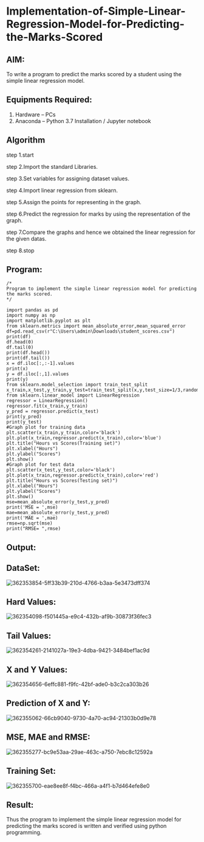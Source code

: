 # Implementation-of-Simple-Linear-Regression-Model-for-Predicting-the-Marks-Scored

## AIM:
To write a program to predict the marks scored by a student using the simple linear regression model.

## Equipments Required:
1. Hardware – PCs
2. Anaconda – Python 3.7 Installation / Jupyter notebook

## Algorithm
step 1.start

step 2.Import the standard Libraries.

step 3.Set variables for assigning dataset values.

step 4.Import linear regression from sklearn.

step 5.Assign the points for representing in the graph.

step 6.Predict the regression for marks by using the representation of the graph.

step 7.Compare the graphs and hence we obtained the linear regression for the given datas.

step 8.stop

## Program:
```
/*
Program to implement the simple linear regression model for predicting the marks scored.
*/

import pandas as pd
import numpy as np
import matplotlib.pyplot as plt
from sklearn.metrics import mean_absolute_error,mean_squared_error
df=pd.read_csv(r"C:\Users\admin\Downloads\student_scores.csv")
print(df)
df.head(0)
df.tail(0)
print(df.head())
print(df.tail())
x = df.iloc[:,:-1].values
print(x)
y = df.iloc[:,1].values
print(y)
from sklearn.model_selection import train_test_split
x_train,x_test,y_train,y_test=train_test_split(x,y,test_size=1/3,random_state=0)
from sklearn.linear_model import LinearRegression
regressor = LinearRegression()
regressor.fit(x_train,y_train)
y_pred = regressor.predict(x_test)
print(y_pred)
print(y_test)
#Graph plot for training data
plt.scatter(x_train,y_train,color='black')
plt.plot(x_train,regressor.predict(x_train),color='blue')
plt.title("Hours vs Scores(Training set)")
plt.xlabel("Hours")
plt.ylabel("Scores")
plt.show()
#Graph plot for test data
plt.scatter(x_test,y_test,color='black')
plt.plot(x_train,regressor.predict(x_train),color='red')
plt.title("Hours vs Scores(Testing set)")
plt.xlabel("Hours")
plt.ylabel("Scores")
plt.show()
mse=mean_absolute_error(y_test,y_pred)
print('MSE = ',mse)
mae=mean_absolute_error(y_test,y_pred)
print('MAE = ',mae)
rmse=np.sqrt(mse)
print("RMSE= ",rmse)
```

## Output:
## DataSet:
![362353854-5ff33b39-210d-4766-b3aa-5e3473dff374](https://github.com/user-attachments/assets/ba64723f-c81f-4b65-85ad-cd8890219896)

## Hard Values:
![362354098-f501445a-e9c4-432b-af9b-30873f36fec3](https://github.com/user-attachments/assets/891b8a6c-0abd-4889-80a0-1e334f83dbb3)

## Tail Values:
![362354261-2141027a-19e3-4dba-9421-3484bef1ac9d](https://github.com/user-attachments/assets/e4d8daaa-0a1c-4173-a55e-0d665c43adaf)

## X and Y Values:
![362354656-6effc881-f9fc-42bf-ade0-b3c2ca303b26](https://github.com/user-attachments/assets/c56ab738-14e4-4d16-a23f-7e93b2f16942)

## Prediction of X and Y:
![362355062-66cb9040-9730-4a70-ac94-21303b0d9e78](https://github.com/user-attachments/assets/9e9e1051-b4d0-415a-9c79-5682e58d6ce2)

## MSE, MAE and RMSE:
![362355277-bc9e53aa-29ae-463c-a750-7ebc8c12592a](https://github.com/user-attachments/assets/ce607723-b64e-4846-a999-413f5f2460e3)

## Training Set:
![362355700-eae8ee8f-f4bc-466a-a4f1-b7d464efe8e0](https://github.com/user-attachments/assets/e4c944fe-19f0-4535-9bee-b1bfbe9da3cd)

## Result: 
Thus the program to implement the simple linear regression model for predicting the marks scored is written and verified using python programming.
